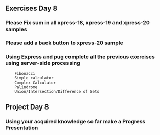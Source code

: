 ## Exercises Day 8

### Please Fix sum in all xpress-18, xpress-19 and xpress-20 samples

### Please add a back button to xpress-20 sample

### Using Express and pug complete all the previous exercises using server-side processing

		Fibonacci
		Simple calculator
		Complex Calculator
		Palindrome
		Union/Intersection/Difference of Sets


## Project Day 8

### Using your acquired knowledge so far make a Progress Presentation

